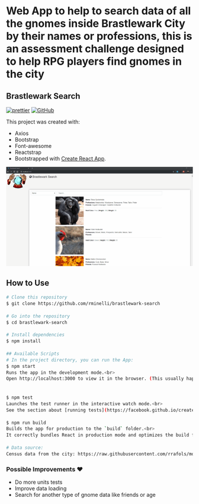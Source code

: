 # Web App to help to search data of all the gnomes inside Brastlewark City by their names or professions, this is an assessment challenge designed to help RPG players find gnomes in the city

## Brastlewark Search

[![prettier](https://img.shields.io/badge/styled%20with-prettier-ff69b4.svg)](https://github.com/prettier/prettier)
[![GitHub](https://img.shields.io/github/license/mtxr/vscode-sqltools?style=flat-square)](https://github.com/rminelli/brastlewark-search/blob/master/LICENSE)

This project was created with:

- Axios
- Bootstrap
- Font-awesome
- Reactstrap
- Bootstrapped with [Create React App](https://github.com/facebook/create-react-app).

![](preview.gif)

## How to Use

```bash
# Clone this repository
$ git clone https://github.com/rminelli/brastlewark-search

# Go into the repository
$ cd brastlewark-search

# Install dependencies
$ npm install

## Available Scripts
# In the project directory, you can run the App:
$ npm start
Runs the app in the development mode.<br>
Open http://localhost:3000 to view it in the browser. (This usually happens automatically)


$ npm test
Launches the test runner in the interactive watch mode.<br>
See the section about [running tests](https://facebook.github.io/create-react-app/docs/running-tests)

$ npm run build
Builds the app for production to the `build` folder.<br>
It correctly bundles React in production mode and optimizes the build for the best performance.

# Data source:
Census data from the city: https://raw.githubusercontent.com/rrafols/mobile_test/master/data.json

```

### Possible Improvements ❤️

- Do more units tests
- Improve data loading
- Search for another type of gnome data like friends or age

